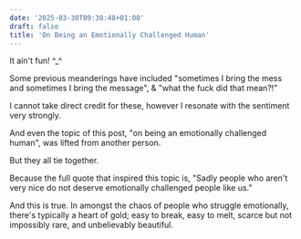 ```yaml
---
date: '2025-03-30T09:30:48+01:00'
draft: false
title: 'On Being an Emotionally Challenged Human'
---
```


It ain't fun! ^_^

Some previous meanderings have included "sometimes I bring the mess and sometimes I bring the message", & "what the fuck did that mean?!"

I cannot take direct credit for these, however I resonate with the sentiment very strongly.

And even the topic of this post, "on being an emotionally challenged human", was lifted from another person.

But they all tie together.

Because the full quote that inspired this topic is, "Sadly people who aren't very nice do not deserve emotionally challenged people like us."

And this is true. In amongst the chaos of people who struggle emotionally, there's typically a heart of gold; easy to break, easy to melt, scarce but not impossibly rare, and unbelievably beautiful.